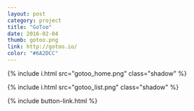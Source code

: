 ```yaml
---
layout: post
category: project
title: "GoToo"
date: 2016-02-04
thumb: gotoo.png
link: http://gotoo.io/
color: "#6A2DCC"
---
```


{% include i.html src="gotoo_home.png" class="shadow" %}

{% include i.html src="gotoo_list.png" class="shadow" %}

{% include button-link.html %}
